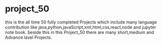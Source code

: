 # project_50
this is the all time 50 fully completed Projects which include many language contribution like java,python,javaScript,xml,html,css,react,node and jupyter note book.
beside this in this Project_50 there are many short,medium and Advance lavel Projects.
